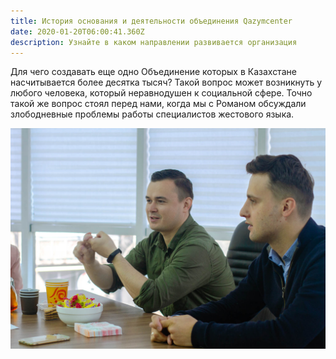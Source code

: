 ```yaml
---
title: История основания и деятельности объединения Qazymcenter
date: 2020-01-20T06:00:41.360Z
description: Узнайте в каком направлении развивается организация
---
```

Для чего создавать еще одно Объединение которых в Казахстане насчитывается более десятка тысяч? Такой вопрос может возникнуть у любого человека, который неравнодушен к социальной сфере. Точно такой же вопрос стоял перед нами, когда мы с Романом обсуждали злободневные проблемы работы специалистов жестового языка.

![Создание общественного объединения Qazymcenter](img_4648.jpg "В 2020 году специалисты жестового языка и инвалиды по слуху инициировали создание общественного объединения QazYmCenter.")